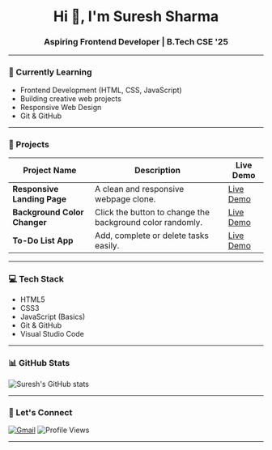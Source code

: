 <h1 align="center">Hi 👋, I'm Suresh Sharma</h1>
<h3 align="center">Aspiring Frontend Developer | B.Tech CSE '25</h3>

---

### 🌱 Currently Learning

- Frontend Development (HTML, CSS, JavaScript)
- Building creative web projects
- Responsive Web Design
- Git & GitHub

---

### 🚀 Projects

| Project Name | Description | Live Demo |
|--------------|-------------|-----------|
| **Responsive Landing Page** | A clean and responsive webpage clone. | [Live Demo](https://suru190.github.io/Responsive-Landing-Page/) |
| **Background Color Changer** | Click the button to change the background color randomly. | [Live Demo](https://suru190.github.io/BG-Color-Changer/) |
| **To-Do List App** | Add, complete or delete tasks easily. | [Live Demo](https://suru190.github.io/To-Do-List/) |

---

### 💻 Tech Stack

- HTML5
- CSS3
- JavaScript (Basics)
- Git & GitHub
- Visual Studio Code

---

### 📊 GitHub Stats

![Suresh's GitHub stats](https://github-readme-stats.vercel.app/api?username=suru190&show_icons=true&theme=radical)

---

### 🔗 Let's Connect

[![Gmail](https://img.shields.io/badge/-Gmail-red?style=flat&logo=gmail&logoColor=white)](sureshsharma0297@gmail.com)
![Profile Views](https://komarev.com/ghpvc/?username=suru190&color=blue)

---
